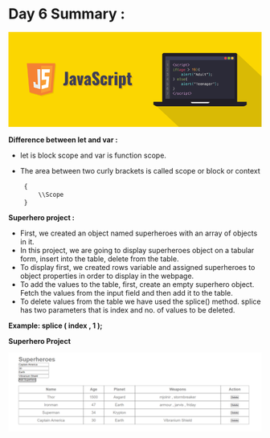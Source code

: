 # Day 6 Summary :

<img src="https://github.com/kishanrajput23/LetsUpgrade-JavaScript-Essential/blob/main/Day1/Javascript.png" alt="">

**Difference between let and var :**

- let is block scope and var is function scope.
- The area between two curly brackets is called scope or block or context
        
       {
	       \\Scope
       }
       
**Superhero project :**

- First, we created an object named superheroes with an array of objects in it. 
- In this project, we are going to display superheroes object on a tabular form, insert into the table, delete from the table.
- To display first, we created rows variable and assigned superheroes to object properties in order to display in the webpage.
- To add the values to the table, first, create an empty superhero object. Fetch the values from the input field and then add it to the table.
- To delete values from the table we have used the splice() method. splice has two parameters that is index and no. of values to be deleted.

**Example: splice ( index , 1 );**

**Superhero Project**


<img src="https://github.com/kishanrajput23/LetsUpgrade-JavaScript-Essential/blob/main/Day6/Superhero%20Project/Superhero.png" alt="">
